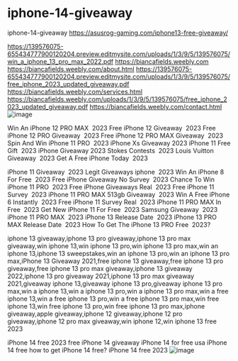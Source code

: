 # iphone-14-giveaway
iphone-14-giveaway
https://asusrog-gaming.com/iphone13-free-giveaway/







https://139576075-655434777900120204.preview.editmysite.com/uploads/1/3/9/5/139576075/win_a_iphone_13_pro_max_2022.pdf
https://biancafields.weebly.com 
https://biancafields.weebly.com/about.html
https://139576075-655434777900120204.preview.editmysite.com/uploads/1/3/9/5/139576075/free_iphone_2023_updated_giveaway.pdf
https://biancafields.weebly.com/services.html
https://biancafields.weebly.com/uploads/1/3/9/5/139576075/free_iphone_2023_updated_giveaway.pdf
https://biancafields.weebly.com/contact.html
![image](https://user-images.githubusercontent.com/116096177/199054527-dbb49a91-8910-4dc7-bc15-dea491acd67f.png)



















Win An iPhone 12 PRO MAX  2023
Free iPhone 12 Giveaway  2023
Free iPhone 12 PRO Giveaway  2023
Free iPhone 12 PRO MAX Giveaway  2023
Spin And Win iPhone 11 PRO  2023
iPhone Xs Giveaway 2023
iPhone 11 Free Gift  2023
iPhone Giveaway 2023
Stokes Contests  2023
Louis Vuitton Giveaway  2023
Get A Free iPhone Today  2023

iPhone 11 Giveaway  2023
Legit Giveaways iphone  2023
Win An iPhone 8 For Free  2023
Free iPhone Giveaway No Survey  2023
Chance To Win iPhone 11 PRO  2023
Free iPhone Giveaways Real  2023
Free iPhone 11 Survey  2023
iPhone 11 PRO MAX 513gb Giveaway  2023
Win A Free iPhone 6 Instantly  2023
Free iPhone 11 Survey Real  2023
iPhone 11 PRO MAX In Free  2023
Get New iPhone 11 For Free  2023
Samsung Giveaway  2023
iPhone 11 PRO MAX  2023
iPhone 13 Release Date  2023
iPhone 13 PRO MAX Release Date  2023
How To Get The iPhone 13 PRO Free  2023?

iphone 13 giveaway,iphone 13 pro giveaway,iphone 13 pro max giveaway,win iphone 13,win iphone 13 pro,win iphone 13 pro max,win an iphone 13,iphone 13 sweepstakes,win an iphone 13 pro,win an iphone 13 pro max,iPhone 13 Giveaway 2021,free iphone 13 giveaway,free iphone 13 pro giveaway,free iphone 13 pro max giveaway,iphone 13 giveaway 2022,iphone 13 pro giveaway 2021,iphone 13 pro max giveaway 2021,giveaway iphone 13,giveaway iphone 13 pro,giveaway iphone 13 pro max,win a iphone 13,win a iphone 13 pro,win a iphone 13 pro max,win a free iphone 13,win a free iphone 13 pro,win a free iphone 13 pro max,win free iphone 13,win free iphone 13 pro,win free iphone 13 pro max,iphone giveaway,apple giveaway,iphone 12 giveaway,iphone 12 pro giveaway,iphone 12 pro max giveaway,win iphone 12,win iphone 13 free 2023

iPhone 14 free 2023
free iPhone 14 giveaway
iPhone 14 for free usa
iPhone 14 free
how to get iPhone 14 free?
iPhone 14 free 2023
![image](https://user-images.githubusercontent.com/116096177/199054464-a0354e83-6562-438e-a24c-d4122d695f4a.png)
